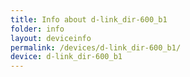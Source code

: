 ```yaml
---
title: Info about d-link_dir-600_b1
folder: info
layout: deviceinfo
permalink: /devices/d-link_dir-600_b1/
device: d-link_dir-600_b1
---
```

